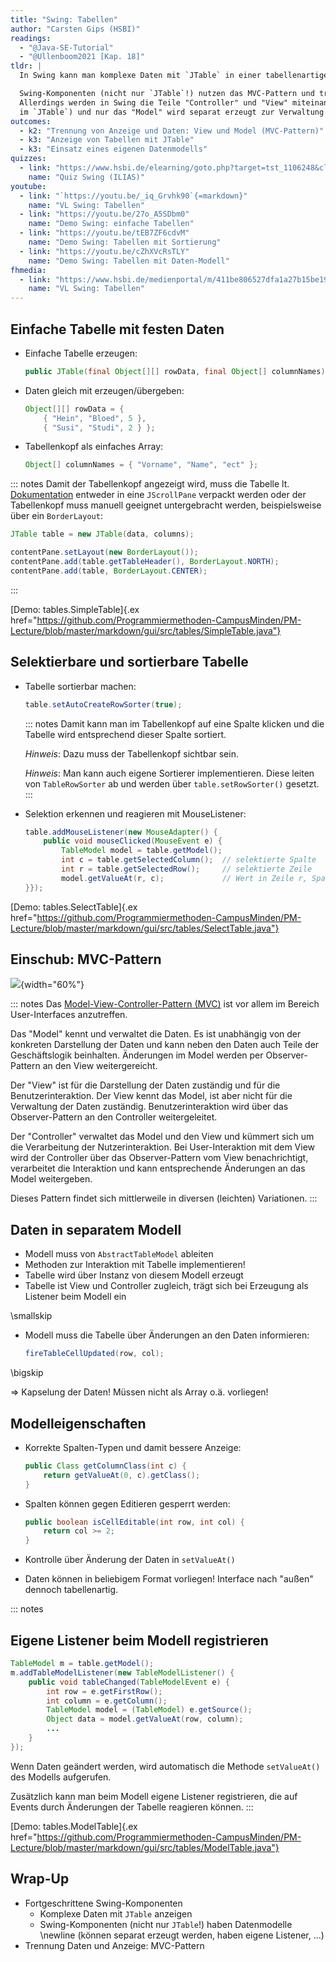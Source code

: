 ```yaml
---
title: "Swing: Tabellen"
author: "Carsten Gips (HSBI)"
readings:
  - "@Java-SE-Tutorial"
  - "@Ullenboom2021 [Kap. 18]"
tldr: |
  In Swing kann man komplexe Daten mit `JTable` in einer tabellenartigen Struktur darstellen.

  Swing-Komponenten (nicht nur `JTable`!) nutzen das MVC-Pattern und trennen Daten und Anzeige.
  Allerdings werden in Swing die Teile "Controller" und "View" miteinander verschmolzen (etwa
  im `JTable`) und nur das "Model" wird separat erzeugt zur Verwaltung der Daten.
outcomes:
  - k2: "Trennung von Anzeige und Daten: View und Model (MVC-Pattern)"
  - k3: "Anzeige von Tabellen mit JTable"
  - k3: "Einsatz eines eigenen Datenmodells"
quizzes:
  - link: "https://www.hsbi.de/elearning/goto.php?target=tst_1106248&client_id=FH-Bielefeld"
    name: "Quiz Swing (ILIAS)"
youtube:
  - link: "`https://youtu.be/_iq_Grvhk90`{=markdown}"
    name: "VL Swing: Tabellen"
  - link: "https://youtu.be/27o_A5SDbm0"
    name: "Demo Swing: einfache Tabellen"
  - link: "https://youtu.be/tEB7ZF6cdvM"
    name: "Demo Swing: Tabellen mit Sortierung"
  - link: "https://youtu.be/cZhXVcRsTLY"
    name: "Demo Swing: Tabellen mit Daten-Modell"
fhmedia:
  - link: "https://www.hsbi.de/medienportal/m/411be806527dfa1a27b15be19aa1e65abf193c24416432fc6bf04e376d11937cb2335d6b0c78e286c7483772268c37a15bdc06858b6acfd773d48f3f2aabddfa"
    name: "VL Swing: Tabellen"
---
```



## Einfache Tabelle mit festen Daten

*   Einfache Tabelle erzeugen:

    ```java
    public JTable(final Object[][] rowData, final Object[] columnNames)
    ```

*   Daten gleich mit erzeugen/übergeben:

    ```java
    Object[][] rowData = {
        { "Hein", "Bloed", 5 },
        { "Susi", "Studi", 2 } };
    ```

*   Tabellenkopf als einfaches Array:

    ```java
    Object[] columnNames = { "Vorname", "Name", "ect" };
    ```

::: notes
Damit der Tabellenkopf angezeigt wird, muss die Tabelle lt. [Dokumentation](https://docs.oracle.com/javase/tutorial/uiswing/components/table.html)
entweder in eine `JScrollPane` verpackt werden oder der Tabellenkopf muss manuell geeignet
untergebracht werden, beispielsweise über ein `BorderLayout`:

```java
JTable table = new JTable(data, columns);

contentPane.setLayout(new BorderLayout());
contentPane.add(table.getTableHeader(), BorderLayout.NORTH);
contentPane.add(table, BorderLayout.CENTER);
```
:::

[Demo: tables.SimpleTable]{.ex href="https://github.com/Programmiermethoden-CampusMinden/PM-Lecture/blob/master/markdown/gui/src/tables/SimpleTable.java"}


## Selektierbare und sortierbare Tabelle

*   Tabelle sortierbar machen:

    ```java
    table.setAutoCreateRowSorter(true);
    ```

    ::: notes
    Damit kann man im Tabellenkopf auf eine Spalte klicken und die Tabelle wird entsprechend
    dieser Spalte sortiert.

    _Hinweis_: Dazu muss der Tabellenkopf sichtbar sein.

    _Hinweis_: Man kann auch eigene Sortierer implementieren. Diese leiten von `TableRowSorter`
    ab und werden über `table.setRowSorter()` gesetzt.
    :::

*   Selektion erkennen und reagieren mit MouseListener:

    ```java
    table.addMouseListener(new MouseAdapter() {
        public void mouseClicked(MouseEvent e) {
            TableModel model = table.getModel();
            int c = table.getSelectedColumn();  // selektierte Spalte
            int r = table.getSelectedRow();     // selektierte Zeile
            model.getValueAt(r, c);             // Wert in Zeile r, Spalte c
    }});
    ```

[Demo: tables.SelectTable]{.ex href="https://github.com/Programmiermethoden-CampusMinden/PM-Lecture/blob/master/markdown/gui/src/tables/SelectTable.java"}


## Einschub: MVC-Pattern

![](images/mvc.png){width="60%"}

::: notes
Das [Model-View-Controller-Pattern (MVC)](https://en.wikipedia.org/wiki/Model%E2%80%93view%E2%80%93controller)
ist vor allem im Bereich User-Interfaces anzutreffen.

Das "Model" kennt und verwaltet die Daten. Es ist unabhängig von der konkreten Darstellung der Daten und kann
neben den Daten auch Teile der Geschäftslogik beinhalten. Änderungen im Model werden per Observer-Pattern an
den View weitergereicht.

Der "View" ist für die Darstellung der Daten zuständig und für die Benutzerinteraktion. Der View kennt das Model,
ist aber nicht für die Verwaltung der Daten zuständig. Benutzerinteraktion wird über das Observer-Pattern an den
Controller weitergeleitet.

Der "Controller" verwaltet das Model und den View und kümmert sich um die Verarbeitung der Nutzerinteraktion.
Bei User-Interaktion mit dem View wird der Controller über das Observer-Pattern vom View benachrichtigt,
verarbeitet die Interaktion und kann entsprechende Änderungen an das Model weitergeben.

Dieses Pattern findet sich mittlerweile in diversen (leichten) Variationen.
:::


## Daten in separatem Modell

*   Modell muss von `AbstractTableModel` ableiten
*   Methoden zur Interaktion mit Tabelle implementieren!
*   Tabelle wird über Instanz von diesem Modell erzeugt
*   Tabelle ist View und Controller zugleich, trägt sich bei Erzeugung
    als Listener beim Modell ein

\smallskip

*   Modell muss die Tabelle über Änderungen an den Daten informieren:

    ```java
    fireTableCellUpdated(row, col);
    ```

\bigskip

=> Kapselung der Daten! Müssen nicht als Array o.ä. vorliegen!


## Modelleigenschaften

*   Korrekte Spalten-Typen und damit bessere Anzeige:

    ```java
    public Class getColumnClass(int c) {
        return getValueAt(0, c).getClass();
    }
    ```

*   Spalten können gegen Editieren gesperrt werden:

    ```java
    public boolean isCellEditable(int row, int col) {
        return col >= 2;
    }
    ```

*   Kontrolle über Änderung der Daten in `setValueAt()`

*   Daten können in beliebigem Format vorliegen! Interface nach
    "außen" dennoch tabellenartig.


::: notes
## Eigene Listener beim Modell registrieren

```java
TableModel m = table.getModel();
m.addTableModelListener(new TableModelListener() {
    public void tableChanged(TableModelEvent e) {
        int row = e.getFirstRow();
        int column = e.getColumn();
        TableModel model = (TableModel) e.getSource();
        Object data = model.getValueAt(row, column);
        ...
    }
});
```

Wenn Daten geändert werden, wird automatisch die Methode `setValueAt()` des Modells
aufgerufen.

Zusätzlich kann man beim Modell eigene Listener registrieren, die auf Events durch
Änderungen der Tabelle reagieren können.
:::

[Demo: tables.ModelTable]{.ex href="https://github.com/Programmiermethoden-CampusMinden/PM-Lecture/blob/master/markdown/gui/src/tables/ModelTable.java"}


## Wrap-Up

*   Fortgeschrittene Swing-Komponenten
    *   Komplexe Daten mit `JTable` anzeigen
    *   Swing-Komponenten (nicht nur `JTable`!) haben Datenmodelle \newline
        (können separat erzeugt werden, haben eigene Listener, ...)
*   Trennung Daten und Anzeige: MVC-Pattern
